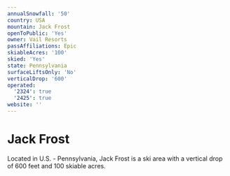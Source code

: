 ```yaml
---
annualSnowfall: '50'
country: USA
mountain: Jack Frost
openToPublic: 'Yes'
owner: Vail Resorts
passAffiliations: Epic
skiableAcres: '100'
skied: 'Yes'
state: Pennsylvania
surfaceLiftsOnly: 'No'
verticalDrop: '600'
operated:
  '2324': true
  '2425': true
website: ''
---
```



# Jack Frost

Located in U.S. - Pennsylvania, Jack Frost is a ski area with a vertical drop of 600 feet and 100 skiable acres.
